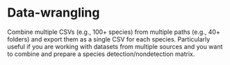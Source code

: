 # Data-wrangling
Combine multiple CSVs (e.g., 100+ species) from multiple paths (e.g., 40+ folders) and export them as a single CSV for each species. Particularly useful if you are working with datasets from multiple sources and you want to combine and prepare a species detection/nondetection matrix.  
